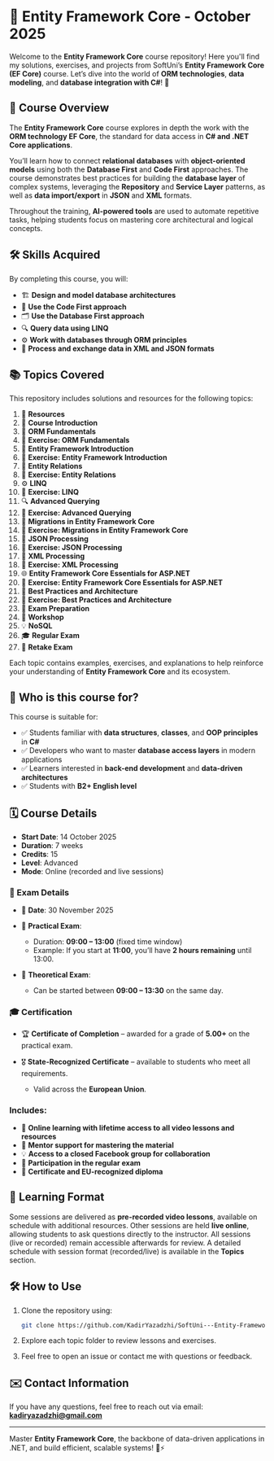 # 🧩 Entity Framework Core - October 2025

Welcome to the **Entity Framework Core** course repository!
Here you'll find my solutions, exercises, and projects from SoftUni’s **Entity Framework Core (EF Core)** course.
Let’s dive into the world of **ORM technologies**, **data modeling**, and **database integration with C#**! 🚀

## 🌟 Course Overview

The **Entity Framework Core** course explores in depth the work with the **ORM technology EF Core**, the standard for data access in **C# and .NET Core applications**.

You’ll learn how to connect **relational databases** with **object-oriented models** using both the **Database First** and **Code First** approaches.
The course demonstrates best practices for building the **database layer** of complex systems, leveraging the **Repository** and **Service Layer** patterns, as well as **data import/export** in **JSON** and **XML** formats.

Throughout the training, **AI-powered tools** are used to automate repetitive tasks, helping students focus on mastering core architectural and logical concepts.

## 🛠️ Skills Acquired

By completing this course, you will:

* 🏗️ **Design and model database architectures**
* 🧱 **Use the Code First approach**
* 🗂️ **Use the Database First approach**
* 🔍 **Query data using LINQ**
* ⚙️ **Work with databases through ORM principles**
* 🧾 **Process and exchange data in XML and JSON formats**

## 📚 Topics Covered

This repository includes solutions and resources for the following topics:

1. 📑 **Resources**
2. 🏁 **Course Introduction**
3. 🧩 **ORM Fundamentals**
4. 📝 **Exercise: ORM Fundamentals**
5. 🧠 **Entity Framework Introduction**
6. 📝 **Exercise: Entity Framework Introduction**
7. 🔗 **Entity Relations**
8. 📝 **Exercise: Entity Relations**
9. ⚙️ **LINQ**
10. 📝 **Exercise: LINQ**
11. 🔍 **Advanced Querying**
12. 📝 **Exercise: Advanced Querying**
13. 🧱 **Migrations in Entity Framework Core**
14. 📝 **Exercise: Migrations in Entity Framework Core**
15. 💾 **JSON Processing**
16. 📝 **Exercise: JSON Processing**
17. 🧾 **XML Processing**
18. 📝 **Exercise: XML Processing**
19. 🌐 **Entity Framework Core Essentials for ASP.NET**
20. 📝 **Exercise: Entity Framework Core Essentials for ASP.NET**
21. 🧭 **Best Practices and Architecture**
22. 📝 **Exercise: Best Practices and Architecture**
23. 🧠 **Exam Preparation**
24. 🧩 **Workshop**
25. 💡 **NoSQL**
26. 🎓 **Regular Exam**
27. 🔁 **Retake Exam**

Each topic contains examples, exercises, and explanations to help reinforce your understanding of **Entity Framework Core** and its ecosystem.

## 🎯 Who is this course for?

This course is suitable for:

* ✅ Students familiar with **data structures**, **classes**, and **OOP principles** in **C#**
* ✅ Developers who want to master **database access layers** in modern applications
* ✅ Learners interested in **back-end development** and **data-driven architectures**
* ✅ Students with **B2+ English level**

## 🗓️ Course Details

* **Start Date**: 14 October 2025
* **Duration**: 7 weeks
* **Credits**: 15
* **Level**: Advanced
* **Mode**: Online (recorded and live sessions)

### 📝 Exam Details

* 📅 **Date**: 30 November 2025
* 🧩 **Practical Exam**:

  * Duration: **09:00 – 13:00** (fixed time window)
  * Example: If you start at **11:00**, you’ll have **2 hours remaining** until 13:00.
* 🧠 **Theoretical Exam**:

  * Can be started between **09:00 – 13:30** on the same day.

### 🎓 Certification

* 🏆 **Certificate of Completion** – awarded for a grade of **5.00+** on the practical exam.
* 🎖️ **State-Recognized Certificate** – available to students who meet all requirements.

  * Valid across the **European Union**.

### Includes:

* 🎥 **Online learning with lifetime access to all video lessons and resources**
* 💬 **Mentor support for mastering the material**
* 💡 **Access to a closed Facebook group for collaboration**
* 🧩 **Participation in the regular exam**
* 📜 **Certificate and EU-recognized diploma**

## 🧠 Learning Format

Some sessions are delivered as **pre-recorded video lessons**, available on schedule with additional resources.
Other sessions are held **live online**, allowing students to ask questions directly to the instructor.
All sessions (live or recorded) remain accessible afterwards for review.
A detailed schedule with session format (recorded/live) is available in the **Topics** section.

## 🛠️ How to Use

1. Clone the repository using:

   ```bash
   git clone https://github.com/KadirYazadzhi/SoftUni---Entity-Framework-Core.git
   ```

2. Explore each topic folder to review lessons and exercises.

3. Feel free to open an issue or contact me with questions or feedback.

## ✉️ Contact Information

If you have any questions, feel free to reach out via email: **[kadiryazadzhi@gmail.com](mailto:kadiryazadzhi@gmail.com)**

---

Master **Entity Framework Core**, the backbone of data-driven applications in .NET, and build efficient, scalable systems! 🧩⚡
